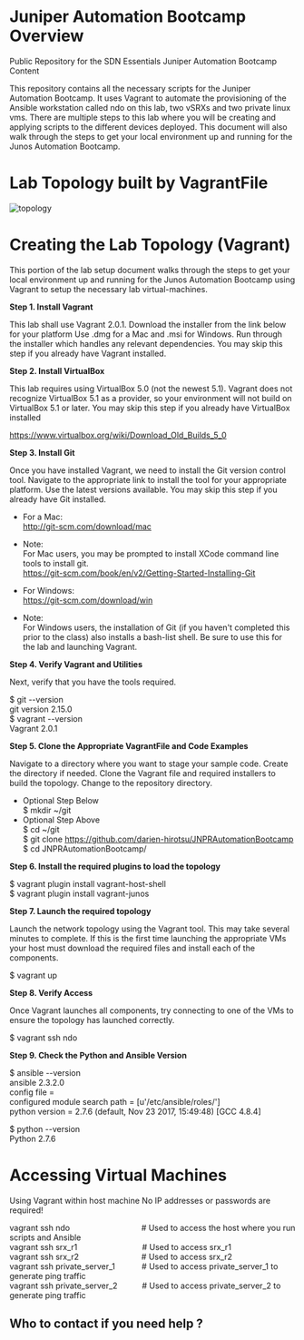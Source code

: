 # Juniper Automation Bootcamp Overview
Public Repository for the SDN Essentials Juniper Automation Bootcamp Content

This repository contains all the necessary scripts for the Juniper Automation Bootcamp. It uses Vagrant to automate the provisioning of the Ansible workstation called ndo on this lab, two vSRXs and two private linux vms. There are multiple steps to this lab where you will be creating and applying scripts to the different devices deployed. This document will also walk through the steps to get your local environment up and running for the Junos Automation Bootcamp.


# Lab Topology built by VagrantFile

![topology](https://user-images.githubusercontent.com/19932683/35638353-e4e1520e-0684-11e8-9edb-c760cbd8d503.png)

# Creating the Lab Topology (Vagrant)

This portion of the lab setup document walks through the steps to get your local environment up and running for the Junos Automation Bootcamp using Vagrant to setup the necessary lab virtual-machines.

<p><strong> Step 1. Install Vagrant </strong></p>

This lab shall use Vagrant 2.0.1. Download the installer from the link below for your platform Use .dmg for a Mac and .msi for Windows. Run through the installer which handles any relevant dependencies. You may skip this step if you already have Vagrant installed.

<p><strong> Step 2. Install VirtualBox </strong></p>

This lab requires using VirtualBox 5.0 (not the newest 5.1). Vagrant does not recognize VirtualBox 5.1 as a provider, so your environment will not build on VirtualBox 5.1 or later. You may skip this step if you already have VirtualBox installed

https://www.virtualbox.org/wiki/Download_Old_Builds_5_0

<p><strong> Step 3. Install Git</strong></p>
 
 Once you have installed Vagrant, we need to install the Git version control tool. Navigate to the
 appropriate link to install the tool for your appropriate platform. Use the latest versions available.
 You may skip this step if you already have Git installed.
 
 * For a Mac: <br />
  http://git-scm.com/download/mac
 * Note: <br />
  For Mac users, you may be prompted to install XCode command line tools to install git. <br />
  https://git-scm.com/book/en/v2/Getting-Started-Installing-Git
  
  * For Windows: <br />
  https://git-scm.com/download/win
  * Note: <br />
  For Windows users, the installation of Git (if you haven't completed this prior to the class) also installs a bash-list shell. Be sure to use this for the lab and launching Vagrant.
 
 <p><strong>Step 4.  Verify Vagrant and Utilities</strong></p>
 
Next, verify that you have the tools required.

$ git --version <br />
git version 2.15.0 <br />
$ vagrant --version <br />
Vagrant 2.0.1

<p><strong>Step 5. Clone the Appropriate VagrantFile and Code Examples </strong></p>
 
 Navigate to a directory where you want to stage your sample code. Create the directory if needed. Clone the Vagrant file and required installers to build the topology. Change to the repository directory.
 
*  Optional Step Below <br />
$ mkdir ~/git <br />
* Optional Step Above <br />
$ cd ~/git <br />
$ git clone https://github.com/darien-hirotsu/JNPRAutomationBootcamp  <br />
$ cd JNPRAutomationBootcamp/ <br />
 
<p><strong>Step 6. Install the required plugins to load the topology </strong></p>
 
$ vagrant plugin install vagrant-host-shell <br />
$ vagrant plugin install vagrant-junos <br />

<p><strong>Step 7. Launch the required topology  </strong></p>
 
Launch the network topology using the Vagrant tool. This may take several minutes to complete. If this is the first time launching the appropriate VMs your host must download the required files and install each of the components. <br />
 
 $ vagrant up

<p><strong>Step 8. Verify Access </strong></p>

Once Vagrant launches all components, try connecting to one of the VMs to ensure the topology has launched correctly.

$ vagrant ssh ndo

<p><strong>Step 9. Check the Python and Ansible Version </strong></p>

$ ansible --version <br />
ansible 2.3.2.0 <br />
  config file = <br />
  configured module search path = [u'/etc/ansible/roles/'] <br />
  python version = 2.7.6 (default, Nov 23 2017, 15:49:48) [GCC 4.8.4] <br />
  
  $ python --version <br />
  Python 2.7.6



# Accessing Virtual Machines

Using Vagrant within host machine
No IP addresses or passwords are required!

<p>
vagrant ssh ndo               &nbsp;&nbsp;&nbsp;&nbsp;&nbsp;&nbsp;&nbsp;&nbsp;&nbsp;&nbsp;&nbsp;&nbsp;&nbsp;&nbsp;&nbsp;&nbsp;&nbsp;&nbsp;&nbsp;&nbsp;&nbsp;&nbsp;&nbsp;&nbsp;&nbsp;&nbsp;&nbsp;&nbsp;&nbsp;&nbsp; # Used to access the host where you run scripts and Ansible <br />
vagrant ssh srx_r1            &nbsp;&nbsp;&nbsp;&nbsp;&nbsp;&nbsp;&nbsp;&nbsp;&nbsp;&nbsp;&nbsp;&nbsp;&nbsp;&nbsp;&nbsp;&nbsp;&nbsp;&nbsp;&nbsp;&nbsp;&nbsp;&nbsp;&nbsp;&nbsp;&nbsp;&nbsp;&nbsp;&nbsp;# Used to access srx_r1 <br />
vagrant ssh srx_r2            &nbsp;&nbsp;&nbsp;&nbsp;&nbsp;&nbsp;&nbsp;&nbsp;&nbsp;&nbsp;&nbsp;&nbsp;&nbsp;&nbsp;&nbsp;&nbsp;&nbsp;&nbsp;&nbsp;&nbsp;&nbsp;&nbsp;&nbsp;&nbsp;&nbsp;&nbsp;&nbsp;# Used to access srx_r2 <br />
vagrant ssh private_server_1  &nbsp;&nbsp;&nbsp;&nbsp;&nbsp;&nbsp;&nbsp;&nbsp;&nbsp;&nbsp;&nbsp;# Used to access private_server_1 to generate ping traffic <br />
vagrant ssh private_server_2  &nbsp;&nbsp;&nbsp;&nbsp;&nbsp;&nbsp;&nbsp;&nbsp;&nbsp;&nbsp;# Used to access private_server_2 to generate ping traffic <br />
 <p>


## Who to contact if you need help ?
